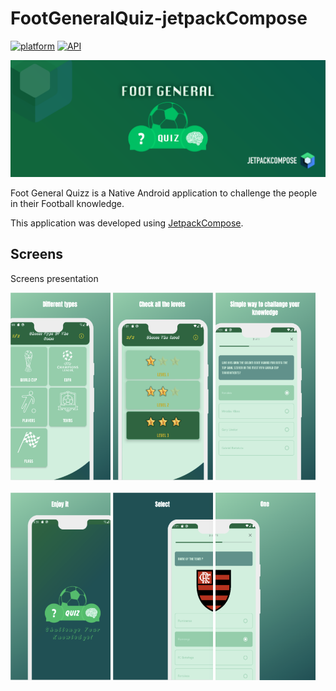 # FootGeneralQuiz-jetpackCompose


[![platform](https://img.shields.io/badge/platform-Android-yellow.svg)](https://www.android.com)
[![API](https://img.shields.io/badge/API-23%2B-brightgreen.svg?style=plastic)](https://android-arsenal.com/api?level=25)

<img src="/logoGithub.png"/>

Foot General Quizz is a Native Android application to challenge the people in their Football knowledge.

This application was developed using [JetpackCompose](https://developer.android.com/jetpack/compose?hl=fr).

## Screens
Screens presentation 
<div>
  <img src="/demo/1.png" width="160" height="300"/>
  <img src="/demo/2.png" width="160" height="300"/>
  <img src="/demo/3.png" width="160" height="300"/>
</div>
</br>
<div>
  <img src="/demo/4.png" width="160" height="300"/>
  <img src="/demo/5.png" width="160" height="300"/>
  <img src="/demo/6.png" width="160" height="300"/>
</div>
